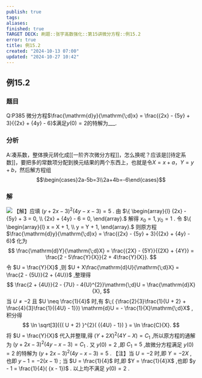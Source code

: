 ```yaml
---
publish: true
tags: 
aliases: 
finished: true
TARGET DECK: 刷题::张宇高数强化::第15讲微分方程::例15.2
error: true
title: 例15.2
created: "2024-10-13 07:00"
updated: "2024-10-27 10:42"
---
```

## 例15.2
### 题目
Q:P385 微分方程$\frac{\mathrm{d}y}{\mathrm{\;d}x} = \frac{{2x} - {5y} + 3}{{2x} + {4y} - 6}$满足$y( 0) = 2$的特解为___.
### 分析
A:凑系数，整体换元转化成[[一阶齐次微分方程]]，怎么换呢？应该是[[待定系数]]，要把多的常数项分配到换元结果的两个东西上，也就是令$X=x+a$，$Y=y+b$，然后解方程组
$$\begin{cases}2a-5b=3\\2a+4b=-6\end{cases}$$
### 解
![](https://img.hwenyi.live/202410271841969.webp)
【解】应填 ${( y + 2x - 3) }^{2}( {{4y} - x - 3}) = 5$ .
由 $\{ \begin{array}{l} {2x} - {5y} + 3 = 0, \\ {2x} + {4y} - 6 = 0, \end{array}.$ 解得 ${x}_{0} = 1,{y}_{0} = 1$ . 令 $\{ \begin{array}{l} x = X + 1, \\ y = Y + 1, \end{array}.$ 则原方程 $\frac{\mathrm{d}y}{\mathrm{\;d}x} = \frac{{2x} - {5y} + 3}{{2x} + {4y} - 6}$ 化为
$$
\frac{\mathrm{d}Y}{\mathrm{\;d}X} = \frac{{2X} - {5Y}}{{2X} + {4Y}} = \frac{2 - 5\frac{Y}{X}}{2 + 4\frac{Y}{X}}.
$$
令 $U = \frac{Y}{X}$ ,则 $U + X\frac{\mathrm{d}U}{\mathrm{\;d}X} = \frac{2 - {5U}}{2 + {4U}}$ ,整理得
$$
\frac{2 + {4U}}{2 - {7U} - 4{U}^{2}}\mathrm{\;d}U = \frac{\mathrm{d}X}{X},
$$
当 $U \neq - 2$ 且 $U \neq \frac{1}{4}$ 时,有 $\;( {\frac{2}{3}\frac{1}{U + 2} + \frac{4}{3}\frac{1}{{4U} - 1}}) \mathrm{d}U = - \frac{1}{X}\mathrm{\;d}X$ ,
积分得
$$
\ln \sqrt[3]{{( U + 2) }^{2}( {{4U} - 1}) } = \ln \frac{C}{X}.
$$
将 $U = \frac{Y}{X}$ 代入并整理,得 ${( Y + 2X) }^{2}( {{4Y} - X}) = {C}_{1}$ ,所以原方程的通解为 ${( y + 2x - 3) }^{2}( {{4y} - x - 3}) = {C}_{1}$ .
又 $y( 0) = 2$ ,即 ${C}_{1} = 5$ ,故微分方程满足 $y( 0) = 2$ 的特解为 ${( y + 2x - 3) }^{2}( {{4y} - x - 3}) = 5$ .
【注】当 $U = - 2$ 时,即 $Y = - {2X}$ ,也即 $y - 1 = - 2( {x - 1})$ ;
当 $U = \frac{1}{4}$ 时,即 $Y = \frac{1}{4}X$ ,也即 $y - 1 = \frac{1}{4}( {x - 1})$ .
以上均不满足 $y( 0) = 2$ .
